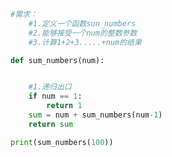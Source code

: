 
<BlogInfo id="710" title="19.递归案例" author="白日梦想猿" pv=0 read_times=0 pre_cost_time=0分11秒 category="语法进阶" tag_list="['语法进阶']" create_time="2020.02.19 10:39:24" update_time="2020.02.19 10:54:12" />

```python
#需求：
    #1.定义一个函数sun_numbers
    #2.能够接受一个num的整数参数
    #3.计算1+2+3.....+num的结果

def sum_numbers(num):


    #1.递归出口
    if num == 1:
        return 1
    sum = num + sum_numbers(num-1)
    return sum

print(sum_numbers(100))


```
